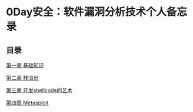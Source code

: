 # 0Day安全：软件漏洞分析技术个人备忘录

## 目录

[第一章 基础知识](https://github.com/dvstter/0DayLearningNotes/blob/master/第一章.md)

[第二章 栈溢出](https://github.com/dvstter/0DayLearningNotes/blob/master/第二章.md)

[第三章 开发shellcode的艺术](https://github.com/dvstter/0DayLearningNotes/blob/master/第三章.md)

[第四章 Metasploit](https://github.com/dvstter/0DayLearningNotes/blob/master/第四章.md)